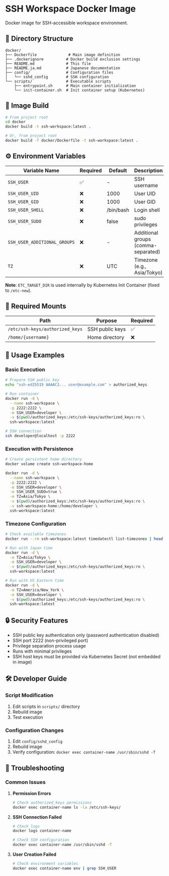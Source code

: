 # SSH Workspace Docker Image

Docker image for SSH-accessible workspace environment.

## 📁 Directory Structure

```
docker/
├── Dockerfile              # Main image definition
├── .dockerignore          # Docker build exclusion settings
├── README.md              # This file
├── README.ja.md           # Japanese documentation
├── config/                # Configuration files
│   └── sshd_config        # SSH configuration
└── scripts/               # Executable scripts
    ├── entrypoint.sh      # Main container initialization
    └── init-container.sh  # Init container setup (Kubernetes)
```

## 🚀 Image Build

```bash
# From project root
cd docker
docker build -t ssh-workspace:latest .

# Or, from project root
docker build -f docker/Dockerfile -t ssh-workspace:latest .
```

## ⚙️ Environment Variables

| Variable Name | Required | Default | Description |
|---------------|----------|---------|-------------|
| `SSH_USER` | ✅ | - | SSH username |
| `SSH_USER_UID` | ❌ | 1000 | User UID |
| `SSH_USER_GID` | ❌ | 1000 | User GID |
| `SSH_USER_SHELL` | ❌ | /bin/bash | Login shell |
| `SSH_USER_SUDO` | ❌ | false | sudo privileges |
| `SSH_USER_ADDITIONAL_GROUPS` | ❌ | - | Additional groups (comma-separated) |
| `TZ` | ❌ | UTC | Timezone (e.g., Asia/Tokyo) |

**Note**: `ETC_TARGET_DIR` is used internally by Kubernetes Init Container (fixed to `/etc-new`).

## 📂 Required Mounts

| Path | Purpose | Required |
|------|---------|----------|
| `/etc/ssh-keys/authorized_keys` | SSH public keys | ✅ |
| `/home/{username}` | Home directory | ❌ |

## 🔧 Usage Examples

### Basic Execution

```bash
# Prepare SSH public key
echo "ssh-ed25519 AAAAC3... user@example.com" > authorized_keys

# Run container
docker run -d \
  --name ssh-workspace \
  -p 2222:2222 \
  -e SSH_USER=developer \
  -v $(pwd)/authorized_keys:/etc/ssh-keys/authorized_keys:ro \
  ssh-workspace:latest

# SSH connection
ssh developer@localhost -p 2222
```

### Execution with Persistence

```bash
# Create persistent home directory
docker volume create ssh-workspace-home

docker run -d \
  --name ssh-workspace \
  -p 2222:2222 \
  -e SSH_USER=developer \
  -e SSH_USER_SUDO=true \
  -e TZ=Asia/Tokyo \
  -v $(pwd)/authorized_keys:/etc/ssh-keys/authorized_keys:ro \
  -v ssh-workspace-home:/home/developer \
  ssh-workspace:latest
```

### Timezone Configuration

```bash
# Check available timezones
docker run --rm ssh-workspace:latest timedatectl list-timezones | head -20

# Run with Japan time
docker run -d \
  -e TZ=Asia/Tokyo \
  -e SSH_USER=developer \
  -v $(pwd)/authorized_keys:/etc/ssh-keys/authorized_keys:ro \
  ssh-workspace:latest

# Run with US Eastern time
docker run -d \
  -e TZ=America/New_York \
  -e SSH_USER=developer \
  -v $(pwd)/authorized_keys:/etc/ssh-keys/authorized_keys:ro \
  ssh-workspace:latest
```

## 🔒 Security Features

- SSH public key authentication only (password authentication disabled)
- SSH port 2222 (non-privileged port)
- Privilege separation process usage
- Runs with minimal privileges
- SSH host keys must be provided via Kubernetes Secret (not embedded in image)

## 🛠️ Developer Guide

### Script Modification

1. Edit scripts in `scripts/` directory
2. Rebuild image
3. Test execution

### Configuration Changes

1. Edit `config/sshd_config`
2. Rebuild image
3. Verify configuration: `docker exec container-name /usr/sbin/sshd -T`

## 🐞 Troubleshooting

### Common Issues

1. **Permission Errors**
   ```bash
   # Check authorized_keys permissions
   docker exec container-name ls -la /etc/ssh-keys/
   ```

2. **SSH Connection Failed**
   ```bash
   # Check logs
   docker logs container-name
   
   # Check SSH configuration
   docker exec container-name /usr/sbin/sshd -T
   ```

3. **User Creation Failed**
   ```bash
   # Check environment variables
   docker exec container-name env | grep SSH_USER
   ```